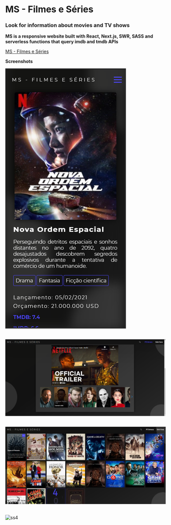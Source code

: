 # MS - Filmes e Séries

### Look for information about movies and TV shows

**MS is a responsive website built with React, Next.js, SWR, SASS and serverless functions that query imdb and tmdb APIs**

[MS - Filmes e Séries](https://ms-movies.vercel.app/)

**Screenshots**

![ss1](/screenshots/ss1.png?w=379)    
<br/>

![ss2](/screenshots/ss2.png?w=512)  
<br/>

![ss3](/screenshots/ss3.png?w=512)  
<br/>

![ss4](/screenshots/ss4.png?w=512)  

